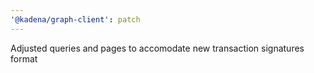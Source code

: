 ```yaml
---
'@kadena/graph-client': patch
---
```


Adjusted queries and pages to accomodate new transaction signatures format
